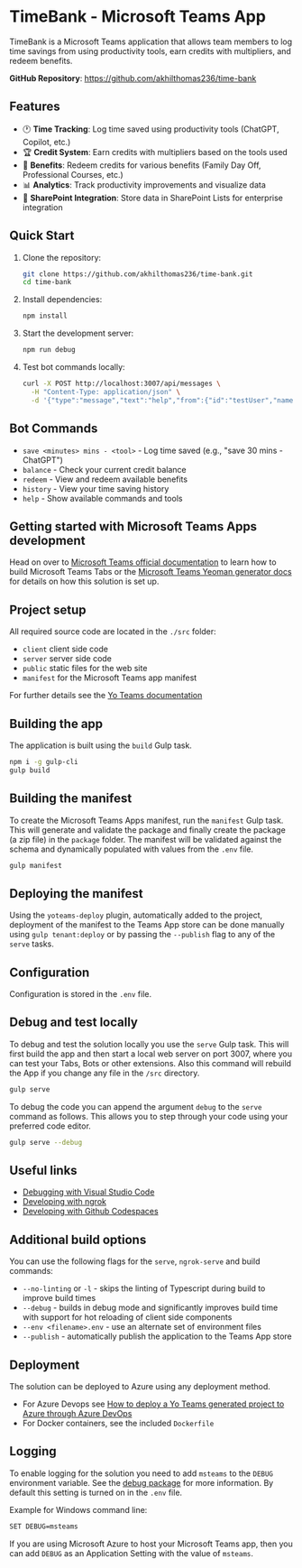 # TimeBank - Microsoft Teams App

TimeBank is a Microsoft Teams application that allows team members to log time savings from using productivity tools, earn credits with multipliers, and redeem benefits.

**GitHub Repository**: https://github.com/akhilthomas236/time-bank

## Features

- 🕐 **Time Tracking**: Log time saved using productivity tools (ChatGPT, Copilot, etc.)
- 🏆 **Credit System**: Earn credits with multipliers based on the tools used
- 🎁 **Benefits**: Redeem credits for various benefits (Family Day Off, Professional Courses, etc.)
- 📊 **Analytics**: Track productivity improvements and visualize data
- 🔗 **SharePoint Integration**: Store data in SharePoint Lists for enterprise integration

## Quick Start

1. Clone the repository:
   ```bash
   git clone https://github.com/akhilthomas236/time-bank.git
   cd time-bank
   ```

2. Install dependencies:
   ```bash
   npm install
   ```

3. Start the development server:
   ```bash
   npm run debug
   ```

4. Test bot commands locally:
   ```bash
   curl -X POST http://localhost:3007/api/messages \
     -H "Content-Type: application/json" \
     -d '{"type":"message","text":"help","from":{"id":"testUser","name":"Test User","aadObjectId":"testUserId"},"recipient":{"id":"bot","name":"TimeBank"},"conversation":{"id":"testConv"},"channelId":"msteams","serviceUrl":"https://smba.trafficmanager.net/amer/"}'
   ```

## Bot Commands

- `save <minutes> mins - <tool>` - Log time saved (e.g., "save 30 mins - ChatGPT")
- `balance` - Check your current credit balance
- `redeem` - View and redeem available benefits
- `history` - View your time saving history
- `help` - Show available commands and tools

## Getting started with Microsoft Teams Apps development

Head on over to [Microsoft Teams official documentation](https://developer.microsoft.com/en-us/microsoft-teams) to learn how to build Microsoft Teams Tabs or the [Microsoft Teams Yeoman generator docs](https://github.com/PnP/generator-teams/docs) for details on how this solution is set up.

## Project setup

All required source code are located in the `./src` folder:

* `client` client side code
* `server` server side code
* `public` static files for the web site
* `manifest` for the Microsoft Teams app manifest

For further details see the [Yo Teams documentation](https://github.com/PnP/generator-teams/docs)

## Building the app

The application is built using the `build` Gulp task.

``` bash
npm i -g gulp-cli
gulp build
```

## Building the manifest

To create the Microsoft Teams Apps manifest, run the `manifest` Gulp task. This will generate and validate the package and finally create the package (a zip file) in the `package` folder. The manifest will be validated against the schema and dynamically populated with values from the `.env` file.

``` bash
gulp manifest
```

## Deploying the manifest

Using the `yoteams-deploy` plugin, automatically added to the project, deployment of the manifest to the Teams App store can be done manually using `gulp tenant:deploy` or by passing the `--publish` flag to any of the `serve` tasks.

## Configuration

Configuration is stored in the `.env` file.

## Debug and test locally

To debug and test the solution locally you use the `serve` Gulp task. This will first build the app and then start a local web server on port 3007, where you can test your Tabs, Bots or other extensions. Also this command will rebuild the App if you change any file in the `/src` directory.

``` bash
gulp serve
```

To debug the code you can append the argument `debug` to the `serve` command as follows. This allows you to step through your code using your preferred code editor.

``` bash
gulp serve --debug
```

## Useful links

* [Debugging with Visual Studio Code](https://github.com/pnp/generator-teams/blob/master/docs/docs/user-guide/vscode.md)
* [Developing with ngrok](https://github.com/pnp/generator-teams/blob/master/docs/docs/concepts/ngrok.md)
* [Developing with Github Codespaces](https://github.com/pnp/generator-teams/blob/master/docs/docs/user-guide/codespaces.md)

## Additional build options

You can use the following flags for the `serve`, `ngrok-serve` and build commands:

* `--no-linting` or `-l` - skips the linting of Typescript during build to improve build times
* `--debug` - builds in debug mode and significantly improves build time with support for hot reloading of client side components
* `--env <filename>.env` - use an alternate set of environment files
* `--publish` - automatically publish the application to the Teams App store

## Deployment

The solution can be deployed to Azure using any deployment method.

* For Azure Devops see [How to deploy a Yo Teams generated project to Azure through Azure DevOps](https://www.wictorwilen.se/blog/deploying-yo-teams-and-node-apps/)
* For Docker containers, see the included `Dockerfile`

## Logging

To enable logging for the solution you need to add `msteams` to the `DEBUG` environment variable. See the [debug package](https://www.npmjs.com/package/debug) for more information. By default this setting is turned on in the `.env` file.

Example for Windows command line:

``` bash
SET DEBUG=msteams
```

If you are using Microsoft Azure to host your Microsoft Teams app, then you can add `DEBUG` as an Application Setting with the value of `msteams`.
